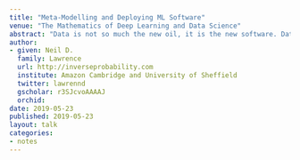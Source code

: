 ```yaml
---
title: "Meta-Modelling and Deploying ML Software"
venue: "The Mathematics of Deep Learning and Data Science"
abstract: "Data is not so much the new oil, it is the new software. Data driven  algorithms are increasingly present in continuously deployed production software. What challenges does this present and how can the mathematical sciences help?"
author:
- given: Neil D.
  family: Lawrence
  url: http://inverseprobability.com
  institute: Amazon Cambridge and University of Sheffield
  twitter: lawrennd
  gscholar: r3SJcvoAAAAJ
  orchid: 
date: 2019-05-23
published: 2019-05-23
layout: talk
categories:
- notes
---
```

